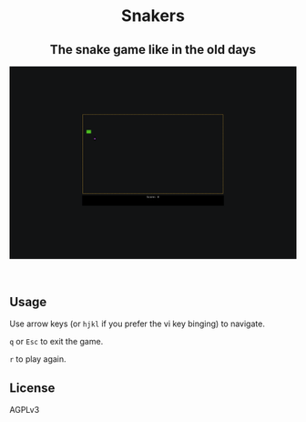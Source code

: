 <div align="center">
  <h1> Snakers </h1>
  <h2> The snake game like in the old days </h2>
</div>

![demo](assets/demo.gif)

<br>

## Usage

Use arrow keys (or `hjkl` if you prefer the vi key binging) to navigate.

`q` or `Esc` to exit the game.

`r` to play again.

## License

AGPLv3
